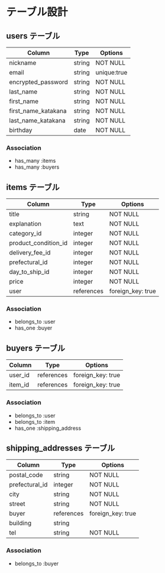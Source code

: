 # テーブル設計

## users テーブル

| Column               | Type    | Options     |
| -------------------- | ------- | ----------- |
| nickname             | string  | NOT NULL    |
| email                | string  | unique:true |
| encrypted_password   | string  | NOT NULL    |
| last_name            | string  | NOT NULL    |
| first_name           | string  | NOT NULL    |
| first_name_katakana  | string  | NOT NULL    |
| last_name_katakana   | string  | NOT NULL    |
| birthday             | date    | NOT NULL    |

### Association

- has_many :items
- has_many :buyers

## items テーブル

| Column                | Type        | Options           |
| --------------------- | ----------- | ----------------- |
| title                 | string      | NOT NULL          |
| explanation           | text        | NOT NULL          |
| category_id           | integer     | NOT NULL          |
| product_condition_id  | integer     | NOT NULL          |
| delivery_fee_id       | integer     | NOT NULL          |
| prefectural_id        | integer     | NOT NULL          |
| day_to_ship_id        | integer     | NOT NULL          |
| price                 | integer     | NOT NULL          |
| user                  | references  | foreign_key: true |




### Association

- belongs_to :user
- has_one :buyer

## buyers テーブル

| Column      | Type       | Options           |
| ----------- | ---------- | ----------------- |
| user_id        | references | foreign_key: true |
| item_id        | references | foreign_key: true |

### Association

- belongs_to :user
- belongs_to :item
- has_one :shipping_address


## shipping_addresses テーブル

| Column         | Type       | Options               |
| -------------- | ---------- | --------------------- | 
| postal_code    | string     |  NOT NULL             |
| prefectural_id | integer    |  NOT NULL             |
| city           | string     |  NOT NULL             |
| street         | string     |  NOT NULL             |
| buyer          | references |  foreign_key: true    |
| building       | string     |                       |
| tel            | string     |  NOT NULL             |
### Association


- belongs_to :buyer